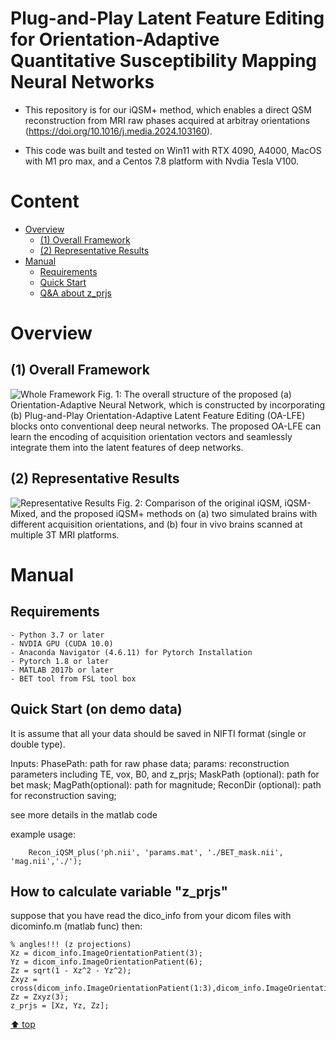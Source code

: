 # Plug-and-Play Latent Feature Editing for Orientation-Adaptive Quantitative Susceptibility Mapping Neural Networks

- This repository is for our iQSM+ method, which enables a direct QSM reconstruction from MRI raw phases acquired at arbitray orientations (https://doi.org/10.1016/j.media.2024.103160). 

* This code was built and tested on Win11 with RTX 4090, A4000, MacOS with M1 pro max, and a Centos 7.8 platform with Nvdia Tesla V100. 

# Content

- [ Overview](#head1)
  - [(1) Overall Framework](#head2)
  - [(2) Representative Results](#head3)
- [ Manual](#head4)
  - [Requirements](#head5)
  - [Quick Start](#head6)
  - [Q&A about z_prjs](#head6)

# <span id="head1"> Overview </span>

## <span id="head2">(1) Overall Framework </span>

![Whole Framework](https://github.com/sunhongfu/deepMRI/blob/master/iQSM_Plus/figs/fig1.png)
Fig. 1: The overall structure of the proposed (a) Orientation-Adaptive Neural Network, which is constructed by incorporating (b) Plug-and-Play Orientation-Adaptive Latent Feature Editing (OA-LFE) blocks onto conventional deep neural networks. The proposed OA-LFE can learn the encoding of acquisition orientation vectors and seamlessly integrate them into the latent features of deep networks.

## <span id="head3">(2) Representative Results </span>

![Representative Results](https://github.com/sunhongfu/deepMRI/blob/master/iQSM_Plus/figs/fig3.png)
Fig. 2: Comparison of the original iQSM, iQSM-Mixed, and the proposed iQSM+ methods on (a) two simulated brains with different acquisition orientations, and (b) four in vivo brains scanned at multiple 3T MRI platforms. 

# <span id="head4"> Manual </span>

## <span id="head5"> Requirements </span>

    - Python 3.7 or later
    - NVDIA GPU (CUDA 10.0)
    - Anaconda Navigator (4.6.11) for Pytorch Installation
    - Pytorch 1.8 or later
    - MATLAB 2017b or later
    - BET tool from FSL tool box

## <span id="head6"> Quick Start (on demo data) </span>

It is assume that all your data should be saved in NIFTI format (single or double type). 

Inputs: 
PhasePath: path for raw phase data;
params: reconstruction parameters including TE, vox, B0, and z_prjs;
MaskPath (optional): path for bet mask;
MagPath(optional): path for magnitude;
ReconDir (optional): path for reconstruction saving;

see more details in the matlab code

example usage:
```
    Recon_iQSM_plus('ph.nii', 'params.mat', './BET_mask.nii', 'mag.nii','./');
```

## <span id="head7"> How to calculate variable "z_prjs" </span>

suppose that you have read the dico_info from your dicom files with dicominfo.m (matlab func)
then:

```
% angles!!! (z projections)
Xz = dicom_info.ImageOrientationPatient(3);
Yz = dicom_info.ImageOrientationPatient(6);
Zz = sqrt(1 - Xz^2 - Yz^2);
Zxyz = cross(dicom_info.ImageOrientationPatient(1:3),dicom_info.ImageOrientationPatient(4:6));
Zz = Zxyz(3);
z_prjs = [Xz, Yz, Zz];
```


[⬆ top](#readme)
